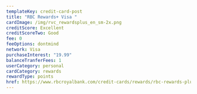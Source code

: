```yaml
---
templateKey: credit-card-post
title: "RBC Rewards+ Visa "
cardImage: /img/rvc_rewardsplus_en_sm-2x.png
creditScore: Excellent
creditScoreTwo: Good
fee: 0
feeOptions: dontmind
network: Visa
purchaseInterest: "19.99"
balanceTranferFees: 1
userCategory: personal
cardCategory: rewards
rewardType: points
href: https://www.rbcroyalbank.com/credit-cards/rewards/rbc-rewards-plus.html
---
```

